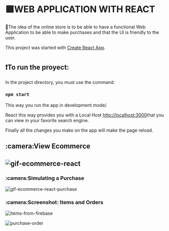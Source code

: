 # <h1>:red_square:WEB APPLICATION WITH REACT</h1>

:small_red_triangle:The idea of the online store is to be able to have a functional Web Application to be able to make purchases and that the UI is friendly to the user.


This project was started with [Create React App](https://github.com/facebook/create-react-app).

# <h2>:exclamation:To run the proyect:</h2>

In the project directory, you must use the command:

### `npm start`

This way you run the app in development mode/.

React this way provides you with a Local Host [http://localhost:3000](http://localhost:3000)that you can view in your favorite search engine.


Finally all the changes you make on the app will make the page reload.

<h2>:camera:View Ecommerce<h2>
 
 <p align="center">
     
  ![gif-ecommerce-react](https://user-images.githubusercontent.com/90863451/189536656-2bda29e3-dd36-4d76-b4e9-0be61785e250.gif)

</p>


 <h3>:camera:Simulating a Purchase</h3>
 <p align="center">
  
  ![gif-ecommerce-react-purchase](https://user-images.githubusercontent.com/90863451/189536807-cc7dadeb-c640-4822-952b-e3cf7bd8b78b.gif)

 </p>
 
 <h3>:camera:Screenshot: Items and Orders</h3>
  <p align="center">
   
   ![items-from-firebase](https://user-images.githubusercontent.com/90863451/189536978-998b8cd2-f33a-43b5-9841-0d636e526da7.png)
   
   ![purchase-order](https://user-images.githubusercontent.com/90863451/189536984-553cd7cf-4a5f-4658-a17f-304d17b2511d.png)
 
 </p>

   
   

 
